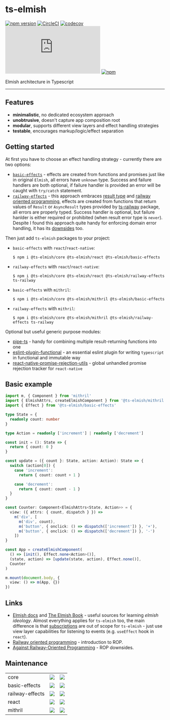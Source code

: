 # ts-elmish

[![npm version](https://badge.fury.io/js/%40ts-elmish%2Fcore.svg?t=1495378566925)](https://badge.fury.io/js/%40ts-elmish%2Fcore)
[![CircleCI](https://circleci.com/gh/iyegoroff/ts-elmish.svg?style=svg)](https://circleci.com/gh/iyegoroff/ts-elmish)
[![codecov](https://codecov.io/gh/iyegoroff/ts-elmish/branch/master/graph/badge.svg?t=1520230083925)](https://codecov.io/gh/iyegoroff/ts-elmish)
[![Type Coverage](https://img.shields.io/badge/dynamic/json.svg?label=type-coverage&prefix=%E2%89%A5&suffix=%&query=$.typeCoverage.atLeast&uri=https%3A%2F%2Fraw.githubusercontent.com%2Fiyegoroff%2Fts-elmish%2Fmaster%2Fpackage.json)](https://github.com/plantain-00/type-coverage)
[![npm](https://img.shields.io/npm/l/@ts-elmish/core.svg?t=1495378566925)](https://www.npmjs.com/package/@ts-elmish/core)

Elmish architecture in Typescript

---

## Features

- <b>minimalistic</b>, no dedicated ecosystem approach
- <b>unobtrusive</b>, doesn't capture app composition root
- <b>modular</b>, supports different view layers and effect handling strategies
- <b>testable</b>, encourages markup/logic/effect separation

## Getting started

At first you have to choose an effect handling strategy - currently there are two options:

- [`basic-effects`](/packages/basic-effects) - effects are created from functions and promises just like in original `Elmish`, all errors have `unknown` type. Success and failure handlers are both optional, if failure handler is provided an error will be caught with `try/catch` statement.
- [`railway-effects`](/packages/railway-effects) - this approach embraces [result type](https://en.wikipedia.org/wiki/Result_type) and [railway oriented programming](https://fsharpforfunandprofit.com/posts/recipe-part2/), effects are created from functions that return values of `Result` or `AsyncResult` types provided by [ts-railway](https://github.com/iyegoroff/ts-railway) package, all errors are properly typed. Success handler is optional, but failure hanlder is either required or prohibited (when result error type is `never`). Despite I found this approach quite handy for enforcing domain error handling, it has its [downsides](https://fsharpforfunandprofit.com/posts/against-railway-oriented-programming/) too.

Then just add `ts-elmish` packages to your project:

- `basic-effects` with `react`/`react-native`:

  ```
  $ npm i @ts-elmish/core @ts-elmish/react @ts-elmish/basic-effects
  ```

- `railway-effects` with `react`/`react-native`:

  ```
  $ npm i @ts-elmish/core @ts-elmish/react @ts-elmish/railway-effects ts-railway
  ```

- `basic-effects` with `mithril`:

  ```
  $ npm i @ts-elmish/core @ts-elmish/mithril @ts-elmish/basic-effects
  ```

- `railway-effects` with `mithril`:
  ```
  $ npm i @ts-elmish/core @ts-elmish/mithril @ts-elmish/railway-effects ts-railway
  ```

Optional but useful generic purpose modules:

- [pipe-ts](https://github.com/unsplash/pipe-ts) - handy for combining multiple result-returning functions into one
- [eslint-plugin-functional](https://github.com/jonaskello/eslint-plugin-functional) - an essential eslint plugin for writing `typescript` in functional and immutable way
- [react-native-promise-rejection-utils](https://github.com/iyegoroff/react-native-promise-rejection-utils/) - global unhandled promise rejection tracker for `react-native`

## Basic example

```typescript
import m, { Component } from 'mithril'
import { ElmishAttrs, createElmishComponent } from '@ts-elmish/mithril'
import { Effect } from '@ts-elmish/basic-effects'

type State = {
  readonly count: number
}

type Action = readonly ['increment'] | readonly ['decrement']

const init = (): State => {
  return { count: 0 }
}

const update = ({ count }: State, action: Action): State => {
  switch (action[0]) {
    case 'increment':
      return { count: count + 1 }

    case 'decrement':
      return { count: count - 1 }
  }
}

const Counter: Component<ElmishAttrs<State, Action>> = {
  view: ({ attrs: { count, dispatch } }) =>
    m('div', [
      m('div', count),
      m('button', { onclick: () => dispatch(['increment']) }, '+'),
      m('button', { onclick: () => dispatch(['decrement']) }, '-')
    ])
}

const App = createElmishComponent(
  () => [init(), Effect.none<Action>()],
  (state, action) => [update(state, action), Effect.none()],
  Counter
)

m.mount(document.body, {
  view: () => m(App, {})
})
```

## Links

- [Elmish docs](https://elmish.github.io/elmish/) and [The Elmish Book](https://zaid-ajaj.github.io/the-elmish-book/#/) - useful sources for learning <i>elmish ideology</i>. Almost everything applies for `ts-elmish` too, the main difference is that [subscriptions](https://elmish.github.io/elmish/subscriptions.html) are out of scope for `ts-elmish` - just use view layer capabilities for listening to events (e.g. `useEffect` hook in `react`).
- [Railway oriented programming](https://fsharpforfunandprofit.com/posts/recipe-part2/) - introduction to ROP.
- [Against Railway-Oriented Programming](https://fsharpforfunandprofit.com/posts/against-railway-oriented-programming/) - ROP downsides.

## Maintenance

<table>
   <tbody>
      <tr>
         <td>core</td>
         <td><a href="https://david-dm.org/iyegoroff/ts-elmish?path=packages/core" title="dependencies status"><img src="https://status.david-dm.org/gh/iyegoroff/ts-elmish.svg?path=packages%2Fcore"/></a></td>
         <td><a href="https://david-dm.org/iyegoroff/ts-elmish?type=dev" title="devDependencies status"><img src="https://status.david-dm.org/gh/iyegoroff/ts-elmish.svg?type=dev"/></a></td>
      </tr>
      <tr>
         <td>basic-effects</td>
         <td><a href="https://david-dm.org/iyegoroff/ts-elmish?path=packages/basic-effects" title="dependencies status"><img src="https://status.david-dm.org/gh/iyegoroff/ts-elmish.svg?path=packages%2Fbasic-effects"/></a></td>
         <td><a href="https://david-dm.org/iyegoroff/ts-elmish?path=packages/basic-effects&type=dev" title="devDependencies status"><img src="https://status.david-dm.org/gh/iyegoroff/ts-elmish.svg?path=packages%2Fbasic-effects&type=dev"/></a></td>
      </tr>
      <tr>
         <td>railway-effects</td>
         <td><a href="https://david-dm.org/iyegoroff/ts-elmish?path=packages/railway-effects" title="dependencies status"><img src="https://status.david-dm.org/gh/iyegoroff/ts-elmish.svg?path=packages%2Frailway-effects"/></a></td>
         <td><a href="https://david-dm.org/iyegoroff/ts-elmish?path=packages/railway-effects&type=dev" title="devDependencies status"><img src="https://status.david-dm.org/gh/iyegoroff/ts-elmish.svg?path=packages%2Frailway-effects&type=dev"/></a></td>
      </tr>
      <!-- <tr>
         <td>eslint-plugin</td>
         <td><a href="https://david-dm.org/iyegoroff/ts-elmish?path=packages/eslint-plugin" title="dependencies status"><img src="https://status.david-dm.org/gh/iyegoroff/ts-elmish.svg?path=packages%2Feslint-plugin"/></a></td>
         <td><a href="https://david-dm.org/iyegoroff/ts-elmish?path=packages/eslint-plugin&type=dev" title="devDependencies status"><img src="https://status.david-dm.org/gh/iyegoroff/ts-elmish.svg?path=packages%2Feslint-plugin&type=dev"/></a></td>
      </tr> -->
      <tr>
         <td>react</td>
         <td><a href="https://david-dm.org/iyegoroff/ts-elmish?path=packages/react" title="dependencies status"><img src="https://status.david-dm.org/gh/iyegoroff/ts-elmish.svg?path=packages%2Freact"/></a></td>
         <td><a href="https://david-dm.org/iyegoroff/ts-elmish?path=packages/react&type=dev" title="devDependencies status"><img src="https://status.david-dm.org/gh/iyegoroff/ts-elmish.svg?path=packages%2Freact&type=dev"/></a></td>
      </tr>
      <tr>
         <td>mithril</td>
         <td><a href="https://david-dm.org/iyegoroff/ts-elmish?path=packages/mithril" title="dependencies status"><img src="https://status.david-dm.org/gh/iyegoroff/ts-elmish.svg?path=packages%2Fmithril"/></a></td>
         <td><a href="https://david-dm.org/iyegoroff/ts-elmish?path=packages/mithril&type=dev" title="devDependencies status"><img src="https://status.david-dm.org/gh/iyegoroff/ts-elmish.svg?path=packages%2Fmithril&type=dev"/></a></td>
      </tr>
   </tbody>
</table>
